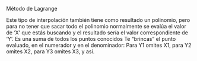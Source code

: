 Método de Lagrange

Este tipo de interpolación también tiene como resultado un polinomio, pero para no tener que sacar todo el polinomio normalmente se evalúa el valor de ‘X’ que estás buscando y el resultado sería el valor correspondiente de ‘Y’.
Es una suma de todos los puntos conocidos
Te “brincas” el punto evaluado, en el numerador y en el denominador:
Para Y1 omites X1, para Y2 omites X2, para Y3 omites X3, y así.

